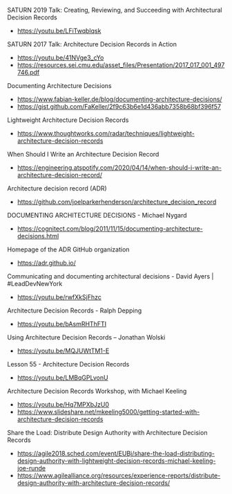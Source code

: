 SATURN 2019 Talk: Creating, Reviewing, and Succeeding with Architectural Decision Records
* https://youtu.be/LFiTwqblqsk

SATURN 2017 Talk: Architecture Decision Records in Action
* https://youtu.be/41NVge3_cYo
* https://resources.sei.cmu.edu/asset_files/Presentation/2017_017_001_497746.pdf

Documenting Architecture Decisions
* https://www.fabian-keller.de/blog/documenting-architecture-decisions/
* https://gist.github.com/FaKeller/2f9c63b6e1d436abb7358b68bf396f57

Lightweight Architecture Decision Records
* https://www.thoughtworks.com/radar/techniques/lightweight-architecture-decision-records

When Should I Write an Architecture Decision Record
* https://engineering.atspotify.com/2020/04/14/when-should-i-write-an-architecture-decision-record/

Architecture decision record (ADR)
* https://github.com/joelparkerhenderson/architecture_decision_record

DOCUMENTING ARCHITECTURE DECISIONS - Michael Nygard
* https://cognitect.com/blog/2011/11/15/documenting-architecture-decisions.html

Homepage of the ADR GitHub organization
* https://adr.github.io/

Communicating and documenting architectural decisions - David Ayers | #LeadDevNewYork
* https://youtu.be/rwfXkSjFhzc

Architecture Decision Records - Ralph Depping
* https://youtu.be/bAsmRHThFTI

Using Architecture Decision Records – Jonathan Wolski
* https://youtu.be/MQJUWtTM1-E

Lesson 55 - Architecture Decision Records
* https://youtu.be/LMBqGPLvonU

Architecture Decision Records Workshop, with Michael Keeling
* https://youtu.be/Hq7MPXbJzU0
* https://www.slideshare.net/mkeeling5000/getting-started-with-architecture-decision-records

Share the Load: Distribute Design Authority with Architecture Decision Records
* https://agile2018.sched.com/event/EUBj/share-the-load-distributing-design-authority-with-lightweight-decision-records-michael-keeling-joe-runde
* https://www.agilealliance.org/resources/experience-reports/distribute-design-authority-with-architecture-decision-records/

